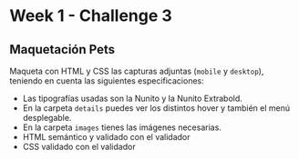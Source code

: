 # Week 1 - Challenge 3
## Maquetación Pets

Maqueta con HTML y CSS las capturas adjuntas (`mobile` y `desktop`), teniendo en cuenta las siguientes especificaciones:

-   Las tipografías usadas son la Nunito y la Nunito Extrabold.
-   En la carpeta `details` puedes ver los distintos hover y también el menú desplegable.
-   En la carpeta `images` tienes las imágenes necesarias.
-   HTML semántico y validado con el validador
-   CSS validado con el validador
